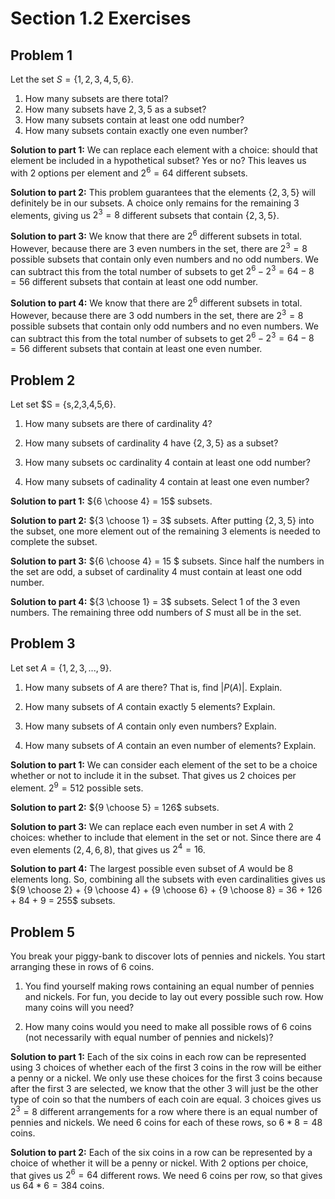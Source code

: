 # Section 1.2 Exercises

## Problem 1

Let the set $S = \{1, 2, 3, 4, 5, 6\}$.

1. How many subsets are there total?
2. How many subsets have ${2, 3, 5}$ as a subset?
3. How many subsets contain at least one odd number?
4. How many subsets contain exactly one even number?

**Solution to part 1:** We can replace each element with a choice: should that element be included in a hypothetical subset? Yes or no? This leaves us with 2 options per element and $2^6=64$ different subsets.

**Solution to part 2:** This problem guarantees that the elements $\{2, 3, 5\}$ will definitely be in our subsets. A choice only remains for the remaining 3 elements, giving us $2^3=8$ different subsets that contain $\{2, 3, 5\}$.

**Solution to part 3:** We know that there are $2^6$ different subsets in total. However, because there are 3 even numbers in the set, there are $2^3=8$ possible subsets that contain only even numbers and no odd numbers. We can subtract this from the total number of subsets to get $2^6-2^3=64-8=56$ different subsets that contain at least one odd number.

**Solution to part 4:** We know that there are $2^6$ different subsets in total. However, because there are 3 odd numbers in the set, there are $2^3=8$ possible subsets that contain only odd numbers and no even numbers. We can subtract this from the total number of subsets to get $2^6-2^3=64-8=56$ different subsets that contain at least one even number.

## Problem 2

Let set $S = \{s,2,3,4,5,6\}.

1. How many subsets are there of cardinality 4?

2. How many subsets of cardinality 4 have $\{2,3,5\}$ as a subset?

3. How many subsets oc cardinality 4 contain at least one odd number?

4. How many subsets of cadinality 4 contain at least one even number?

**Solution to part 1:** ${6 \choose 4} = 15$ subsets.

**Solution to part 2:** ${3 \choose 1} = 3$ subsets. After putting $\{2,3,5\}$ into the subset, one more element out of the remaining 3 elements is needed to complete the subset.

**Solution to part 3:** ${6 \choose 4} = 15 $ subsets. Since half the numbers in the set are odd, a subset of cardinality 4 must contain at least one odd number.

**Solution to part 4:** ${3 \choose 1} = 3$ subsets. Select 1 of the 3 even numbers. The remaining three odd numbers of $S$ must all be in the set.

## Problem 3

Let set $A = \{1,2,3,...,9\}$.

1. How many subsets of $A$ are there? That is, find $|P(A)|.$ Explain.

2. How many subsets of $A$ contain exactly 5 elements? Explain.

3. How many subsets of $A$ contain only even numbers? Explain.

4. How many subsets of $A$ contain an even number of elements? Explain.

**Solution to part 1:** We can consider each element of the set to be a choice whether or not to include it in the subset. That gives us 2 choices per element. $2^9 = 512$ possible sets.

**Solution to part 2:** ${9 \choose 5} = 126$ subsets.

**Solution to part 3:** We can replace each even number in set $A$ with 2 choices: whether to include that element in the set or not. Since there are 4 even elements ($2,4,6,8$), that gives us $2^4 = 16$.

**Solution to part 4:** The largest possible even subset of $A$ would be 8 elements long. So, combining all the subsets with even cardinalities gives us ${9 \choose 2} + {9 \choose 4} + {9 \choose 6} + {9 \choose 8} = 36 + 126 + 84 + 9 = 255$ subsets.

## Problem 5

You break your piggy-bank to discover lots of pennies and nickels. You start arranging these in rows of 6 coins.

1. You find yourself making rows containing an equal number of pennies and nickels. For fun, you decide to lay out every possible such row. How many coins will you need?

2. How many coins would you need to make all possible rows of 6 coins (not necessarily with equal number of pennies and nickels)?

**Solution to part 1:** Each of the six coins in each row can be represented using 3 choices of whether each of the first 3 coins in the row will be either a penny or a nickel. We only use these choices for the first 3 coins because after the first 3 are selected, we know that the other 3 will just be the other type of coin so that the numbers of each coin are equal. 3 choices gives us $2^3 = 8$ different arrangements for a row where there is an equal number of pennies and nickels. We need 6 coins for each of these rows, so $6*8=48$ coins.

**Solution to part 2:** Each of the six coins in a row can be represented by a choice of whether it will be a penny or nickel. With 2 options per choice, that gives us $2^6=64$ different rows. We need 6 coins per row, so that gives us $64*6=384$ coins.
